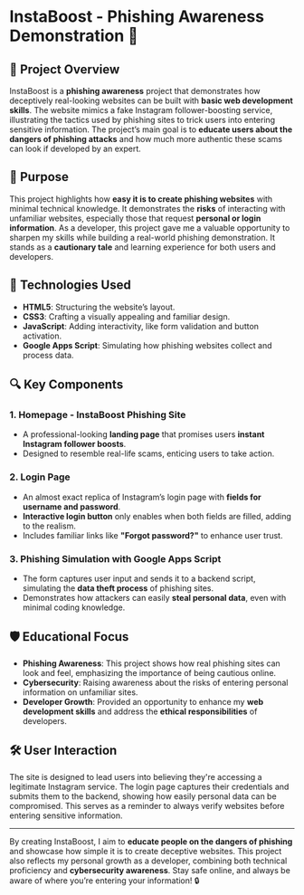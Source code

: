 # InstaBoost - Phishing Awareness Demonstration 🚨

## 🌟 Project Overview
InstaBoost is a **phishing awareness** project that demonstrates how deceptively real-looking websites can be built with **basic web development skills**. The website mimics a fake Instagram follower-boosting service, illustrating the tactics used by phishing sites to trick users into entering sensitive information. The project’s main goal is to **educate users about the dangers of phishing attacks** and how much more authentic these scams can look if developed by an expert.

## 🎯 Purpose
This project highlights how **easy it is to create phishing websites** with minimal technical knowledge. It demonstrates the **risks** of interacting with unfamiliar websites, especially those that request **personal or login information**. As a developer, this project gave me a valuable opportunity to sharpen my skills while building a real-world phishing demonstration. It stands as a **cautionary tale** and learning experience for both users and developers.

## 🚀 Technologies Used
- **HTML5**: Structuring the website’s layout.
- **CSS3**: Crafting a visually appealing and familiar design.
- **JavaScript**: Adding interactivity, like form validation and button activation.
- **Google Apps Script**: Simulating how phishing websites collect and process data.

## 🔍 Key Components

### 1. **Homepage - InstaBoost Phishing Site**
- A professional-looking **landing page** that promises users **instant Instagram follower boosts**.
- Designed to resemble real-life scams, enticing users to take action.

### 2. **Login Page**
- An almost exact replica of Instagram’s login page with **fields for username and password**.
- **Interactive login button** only enables when both fields are filled, adding to the realism.
- Includes familiar links like **"Forgot password?"** to enhance user trust.

### 3. **Phishing Simulation with Google Apps Script**
- The form captures user input and sends it to a backend script, simulating the **data theft process** of phishing sites.
- Demonstrates how attackers can easily **steal personal data**, even with minimal coding knowledge.

## 🛡️ Educational Focus
- **Phishing Awareness**: This project shows how real phishing sites can look and feel, emphasizing the importance of being cautious online.
- **Cybersecurity**: Raising awareness about the risks of entering personal information on unfamiliar sites.
- **Developer Growth**: Provided an opportunity to enhance my **web development skills** and address the **ethical responsibilities** of developers.

## 🛠️ User Interaction
The site is designed to lead users into believing they're accessing a legitimate Instagram service. The login page captures their credentials and submits them to the backend, showing how easily personal data can be compromised. This serves as a reminder to always verify websites before entering sensitive information.

---

By creating InstaBoost, I aim to **educate people on the dangers of phishing** and showcase how simple it is to create deceptive websites. This project also reflects my personal growth as a developer, combining both technical proficiency and **cybersecurity awareness**. Stay safe online, and always be aware of where you’re entering your information! 🔒
